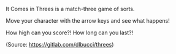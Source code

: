 It Comes in Threes is a match-three game of sorts. 

Move your character with the arrow keys and see what happens!

How high can you score?! How long can you last?!

(Source: https://gitlab.com/dlbucci/threes)